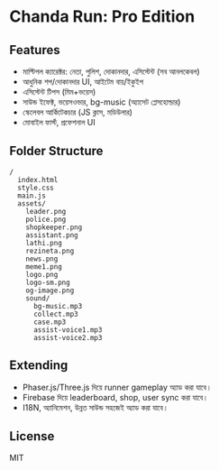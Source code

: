 # Chanda Run: Pro Edition

## Features
- মাল্টিপল ক্যারেক্টর: নেতা, পুলিশ, দোকানদার, এসিস্টেন্ট (সব আনলকেবল)
- আধুনিক শপ/দোকানদার UI, আইটেম বায়/ইকুইপ
- এসিস্টেন্ট টিপস (মিম+ভয়েস)
- সাউন্ড ইফেক্ট, ভয়েসওভার, bg-music (অ্যাসেট প্লেসহোল্ডার)
- স্কেলেবল আর্কিটেকচার (JS ক্লাস, মডিউলার)
- মোবাইল ফার্স্ট, প্রফেশনাল UI

## Folder Structure
```
/
  index.html
  style.css
  main.js
  assets/
    leader.png
    police.png
    shopkeeper.png
    assistant.png
    lathi.png
    rezineta.png
    news.png
    meme1.png
    logo.png
    logo-sm.png
    og-image.png
    sound/
      bg-music.mp3
      collect.mp3
      case.mp3
      assist-voice1.mp3
      assist-voice2.mp3
```
## Extending
- Phaser.js/Three.js দিয়ে runner gameplay অ্যাড করা যাবে।
- Firebase দিয়ে leaderboard, shop, user sync করা যাবে।
- I18N, অ্যানিমেশন, উন্নত সাউন্ড সহজেই অ্যাড করা যাবে।

## License
MIT

